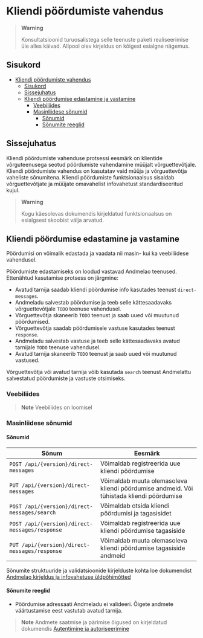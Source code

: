 # Kliendi pöördumiste vahendus

> **Warning**
> 
> Konsultatsioonid turuosalistega selle teenuste paketi realiseerimise üle alles käivad. Allpool olev kirjeldus on kõigest esialgne nägemus.

## Sisukord

- [Kliendi pöördumiste vahendus](#kliendi-pöördumiste-vahendus)
  - [Sisukord](#sisukord)
  - [Sissejuhatus](#sissejuhatus)
  - [Kliendi pöördumise edastamine ja vastamine](#kliendi-pöördumise-edastamine-ja-vastamine)
    - [Veebiliides](#veebiliides)
    - [Masinliidese sõnumid](#masinliidese-sõnumid)
      - [Sõnumid](#sõnumid)
      - [Sõnumite reeglid](#sõnumite-reeglid)

## Sissejuhatus

Kliendi pöördumiste vahenduse protsessi eesmärk on klientide võrguteenusega seotud pöördumiste vahendamine müüjalt võrguettevõtjale. Kliendi pöördumiste vahendus on kasutatav vaid müüja ja võrguettevõtja vaheliste sõnumitena. Kliendi pöördumiste funktsionaalsus sisaldab võrguettevõtjate ja müüjate omavahelist infovahetust standardiseeritud kujul.

> **Warning**
> 
> Kogu käesolevas dokumendis kirjeldatud funktsionaalsus on esialgsest skoobist välja arvatud.

## Kliendi pöördumise edastamine ja vastamine

Pöördumisi on võimalik edastada ja vaadata nii masin- kui ka veebiliidese vahendusel.

Pöördumiste edastamiseks on loodud vastavad Andmelao teenused. Ettenähtud kasutamise protsess on järgmine:

- Avatud tarnija saadab kliendi pöördumise info kasutades teenust `direct-messages`.
- Andmeladu salvestab pöördumise ja teeb selle kättesaadavaks võrguettevõtjale `TODO` teenuse vahendusel.
- Võrguettevõtja skaneerib `TODO` teenust ja saab uued või muutunud pöördumised.
- Võrguettevõtja saadab pöördumisele vastuse kasutades teenust `response`.
- Andmeladu salvestab vastuse ja teeb selle kättesaadavaks avatud tarnijale `TODO` teenuse vahendusel.
- Avatud tarnija skaneerib `TODO` teenust ja saab uued või muutunud vastused.

Võrguettevõtja või avatud tarnija võib kasutada `search` teenust Andmelattu salvestatud pöördumiste ja vastuste otsimiseks.

### Veebiliides

> **Note**
> Veebiliides on loomisel

### Masinliidese sõnumid

#### Sõnumid

| Sõnum                                          | Eesmärk                                                                                  |
|------------------------------------------------|------------------------------------------------------------------------------------------|
| `POST /api/{version}/direct-messages`          | Võimaldab registreerida uue kliendi pöördumise                                           |
| `PUT /api/{version}/direct-messages`           | Võimaldab muuta olemasoleva kliendi pöördumise andmeid. Või tühistada kliendi pöördumise |
| `POST /api/{version}/direct-messages/search`   | Võimaldab otsida kliendi pöördumisi ja tagasisidet                                       |
| `POST /api/{version}/direct-messages/response` | Võimaldab registreerida uue kliendi pöördumise tagasiside                                |
| `PUT /api/{version}/direct-messages/response`  | Võimaldab muuta olemasoleva kliendi pöördumise tagasiside andmeid                        |

Sõnumite struktuuride ja validatsioonide kirjelduste kohta loe dokumendist [Andmelao kirjeldus ja infovahetuse üldpõhimõtted](01-avp-kirjeldus-ja-infovahetuse-yldpohimotted.md)

#### Sõnumite reeglid

- Pöördumise adressaati Andmeladu ei valideeri. Õigete andmete väärtustamise eest vastutab avatud tarnija.

> **Note**
> Andmete saatmise ja pärimise õigused on kirjeldatud dokumendis [Autentimine ja autoriseerimine](02-autentimine-ja-autoriseerimine.md)
